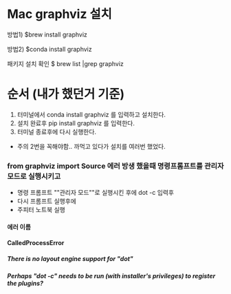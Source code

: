 # Mac graphviz 설치 

방법1) 
$brew install graphviz

방법2)
$conda install graphviz

패키지 설치 확인 
$ brew list |grep graphviz


# 순서 (내가 했던거 기준)
1. 터미널에서 conda install graphviz 를 입력하고 설치한다.
2. 설치 완료후 pip install graphviz 를 입력한다.
3. 터미널 종료후에 다시 실행한다.
- 주의 2번을 꼭해야함.. 까먹고 있다가 설치를 여러번 했었다.
 
### from graphviz import Source 에러 방생 했을때 명령프롬프트를 관리자 모드로 실행시키고 
- 명령 프롬프트 ""관리자 모드""로 실행시킨 후에 dot -c 입력후 
- 다시 프롬프트 실행후에 
- 주피터 노트북 실행 

#### 에러 이름
####  CalledProcessError  
##### There is no layout engine support for "dot"
##### Perhaps "dot -c" needs to be run (with installer's privileges) to register the plugins?
